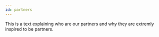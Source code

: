 ```yaml
---
id: partners
---
```

This is a text explaining who are our partners and why they are extremly inspired to be partners.